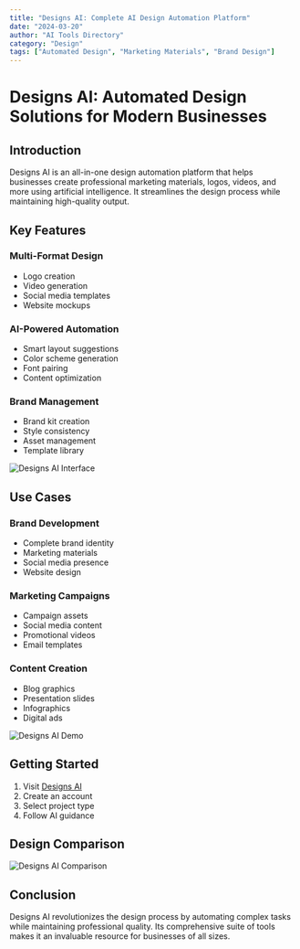 ```yaml
---
title: "Designs AI: Complete AI Design Automation Platform"
date: "2024-03-20"
author: "AI Tools Directory"
category: "Design"
tags: ["Automated Design", "Marketing Materials", "Brand Design"]
---
```


# Designs AI: Automated Design Solutions for Modern Businesses

## Introduction

Designs AI is an all-in-one design automation platform that helps businesses create professional marketing materials, logos, videos, and more using artificial intelligence. It streamlines the design process while maintaining high-quality output.

## Key Features

### Multi-Format Design
- Logo creation
- Video generation
- Social media templates
- Website mockups

### AI-Powered Automation
- Smart layout suggestions
- Color scheme generation
- Font pairing
- Content optimization

### Brand Management
- Brand kit creation
- Style consistency
- Asset management
- Template library

![Designs AI Interface](/imgs/designsai/interface.jpg)

## Use Cases

### Brand Development
- Complete brand identity
- Marketing materials
- Social media presence
- Website design

### Marketing Campaigns
- Campaign assets
- Social media content
- Promotional videos
- Email templates

### Content Creation
- Blog graphics
- Presentation slides
- Infographics
- Digital ads

![Designs AI Demo](/imgs/designsai/demo.jpg)

## Getting Started

1. Visit [Designs AI](https://designs.ai)
2. Create an account
3. Select project type
4. Follow AI guidance

## Design Comparison

![Designs AI Comparison](/imgs/designsai/comparison.jpg)

## Conclusion

Designs AI revolutionizes the design process by automating complex tasks while maintaining professional quality. Its comprehensive suite of tools makes it an invaluable resource for businesses of all sizes. 